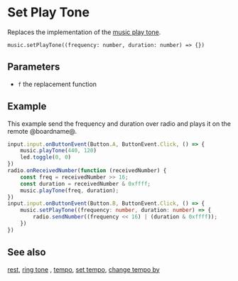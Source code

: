 # Set Play Tone

Replaces the implementation of the [music play tone](/reference/music/play-tone).


```sig
music.setPlayTone((frequency: number, duration: number) => {})
```

## Parameters

* ``f`` the replacement function

## Example

This example send the frequency and duration over radio 
and plays it on the remote @boardname@.

```typescript
input.input.onButtonEvent(Button.A, ButtonEvent.Click, () => {
    music.playTone(440, 120)
    led.toggle(0, 0)
})
radio.onReceivedNumber(function (receivedNumber) {
    const freq = receivedNumber >> 16;
    const duration = receivedNumber & 0xffff;
    music.playTone(freq, duration);
})
input.input.onButtonEvent(Button.B, ButtonEvent.Click, () => {
    music.setPlayTone((frequency: number, duration: number) => {
        radio.sendNumber((frequency << 16) | (duration & 0xffff));
    })    
})
```
## See also

[rest](/reference/music/rest), [ring tone](/reference/music/ring-tone) , [tempo](/reference/music/tempo), [set tempo](/reference/music/set-tempo), 
[change tempo by](/reference/music/change-tempo-by)
